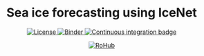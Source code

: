 <div align="center">
    <h1>Sea ice forecasting using IceNet</h1>
</div>

<p align="center">
    <a href="https://github.com/Environmental-DS-Book/polar-modelling-icenet/blob/main/LICENSE">
        <img alt="License" src="https://img.shields.io/badge/License-MIT-yellow.svg">
    </a>
    <a href="https://mybinder.org/v2/gh/Environmental-DS-Book/polar-modelling-icenet/main?labpath=polar-modelling-icenet.ipynb">
        <img alt="Binder" src="https://mybinder.org/badge_logo.svg">
    </a>
    <a href="https://github.com/Environmental-DS-Book/polar-modelling-icenet/actions/workflows/publish.yml/badge.svg">
        <img alt="Continuous integration badge" src="https://github.com/Environmental-DS-Book/polar-modelling-icenet/actions/workflows/publish.yml/badge.svg">
    </a>
    <br/>
</p>

<p align="center">
    <a href="https://w3id.org/ro-id/ac327c3a-5264-40a2-8c6e-1e8d7c4b37ef">
        <img alt="RoHub" src="https://img.shields.io/badge/RoHub-FAIR_Executable_Research_Object-2ea44f?logo=Open+Access&logoColor=blue">
    </a>
</p>